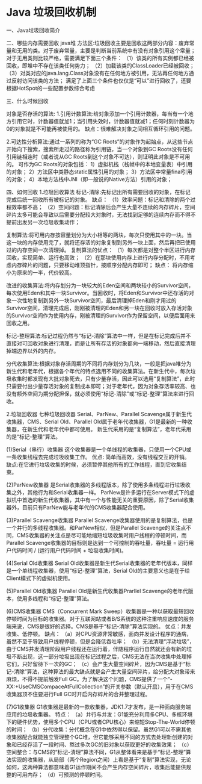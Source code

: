 # Java 垃圾回收机制

一、Java垃圾回收简介

二、哪些内存需要回收
java堆
方法区:垃圾回收主要是回收这两部分内容：废弃常量和无用的类。对于废弃常量，主要是判断当前系统中有没有对象引用这个常量；对于无用类则比较严格，需要满足下面三个条件：
（1）该类的所有实例都已经被回收，即堆中不存在该类任何势力；
（2）加载该类的ClassLoader已经被回收；
（3）对类对应的java.lang.Class对象没有在任何地方被引用，无法再任何地方通过反射访问该类的方法；
满足了上面三个条件也仅仅是“可以”进行回收了，还要根据HotSpot的一些配置参数综合考虑

三、什么时候回收

对象是否存活的算法:
1.引用计数算法:给对象添加一个引用计数器，每当有一个地方引用它时，计数器值就加1；当引用失效时，计数器值就减1；任何时刻计数器为0的对象就是不可能再被使用的。
缺点：很难解决对象之间相互循环引用的问题。

2.可达性分析算法:通过一系列的称为“GC Roots”的对象作为起始点，从这些节点开始向下搜索，搜索所走过的路径称为引用链，当一个对象到GC Roots没有任何引用链相连时（或者说从GC Roots到这个对象不可达），则证明此对象是不可用的。
可作为GC Roots的对象包括：
1）虚拟机栈（栈帧中的本地变量表）中引用的对象；
2）方法区中类静态static属性引用的对象；
3）方法区中常量final引用的对象；
4）本地方法栈中JNI（即一般说的Native方法）引用的对象；

四、如何回收
1.垃圾回收算法
标记-清除:先标记出所有需要回收的对象，在标记完成后统一回收所有被标记的对象。
缺点：
（1）效率问题：标记和清除的两个过程效率都不高；
（2）空间问题：标记清除后会产生大量不连续的内存碎片，空间碎片太多可能会导致以后需要分配较大对象时，无法找到足够的连续内存而不得不提前出发另一次垃圾收集动作；

复制算法:将可用内存按容量划分为大小相等的两块，每次只使用其中的一块。当这一块的内存使用完了，就将还存活的对象复制到另外一块上面，然后再把已使用过的内存空间一次清理掉。
复制算法的优点：
（1）每次都是对整个半区进行内存回收，实现简单、运行也高效；
（2）在那块使用内存上进行内存分配时，不用考虑内存碎片的问题，只要移动堆顶指针，按顺序分配内存即可；
缺点：
将内存缩小为原来的一半，代价较高。

改进的收集算法:将内存划分为一块较大的Eden空间和两块较小的Survivor空间，每次使用Eden和其中一块Survivor。当回收时，将Eden和Survivor中还存活的对象一次性地复制到另外一块Survivor空间，最后清理掉Eden和刚才用过的Survivor空间，清理完成后，刚刚被清理的Eden和另一块在回收时放入存活对象的Survivor空间作为使用内存，刚被清理的Survivor作为保留空间，以便后面用来回收之用。

标记-整理算法:标记过程仍然与“标记-清除”算法中一样，但是在标记完成后并不直接对可回收对象进行清理，而是让所有存活的对象都向一端移动，然后直接清理掉端边界以外的内存。

分代收集算法:根据对象存活周期的不同将内存划分为几块，一般是把java堆分为新生代和老年代，根据各个年代的特点选用不同的收集算法。在新生代中，每次垃圾收集时都发现有大批对象死去，只有少量存活，因此可以选用“复制算法”，此时只需要付出少量存活对象的复制成本即可；对于老年代，因为对象存活率较高、也没有额外空间为期分配担保，就必须使用“标记-清除”或“标记-整理”算法来进行回收。

2.垃圾回收器
七种垃圾回收器
Serial、ParNew、Parallel Scavenge属于新生代收集器，CMS、Serial Old、Parallel Old属于老年代收集器，G1是最新的一种收集器，在新生代和老年代中都可使用。
新生代采用的是“复制算法”，老年代采用的是“标记-整理”算法。

(1)Serial（串行）收集器
这个收集器是一个单线程的收集器，只使用一个CPU或一条收集线程去完成垃圾收集工作。
优点: 简单而高效，没有线程交互的开销。
缺点:在它进行垃圾收集的时候，必须暂停其他所有的工作线程，直到它收集结束。

(2)ParNew收集器
是Serial收集器的多线程版本，除了使用多条线程进行垃圾收集之外，其他行为和Serial收集器一样。
ParNew是许多运行在Server模式下的虚拟机中首选的新生代收集器，其中有一个与性能无关的重要原因，除了Serial收集器外，目前只有ParNew能与老年代的CMS收集器配合使用。

(3)Parallel Scavenge收集器
Parallel Scavenge收集器使用的是复制算法，也是一个并行的多线程收集器。和ParNew相似，但是Parallel Scavenge的关注点不同，CMS收集器的关注点是尽可能地缩短垃圾收集时用户线程的停顿时间，而Parallel Scavenge收集器的目标则是达到一个可控制的吞吐量，吞吐量 = 运行用户代码时间 / (运行用户代码时间 + 垃圾收集时间)。

(4)Serial Old收集器
Serial Old收集器是新生代Serial收集器的老年代版本，同样是一个单线程收集器，使用“标记-整理”算法，Serial Old的主要意义也是在于给Client模式下的虚拟机使用。

(5)Parallel Old收集器
Parallel Old是新生代收集器Prarllel Scavenge的老年代版本，使用多线程和“标记-整理”算法。

(6)CMS收集器
CMS（Concurrent Mark Sweep）收集器是一种以获取最短回收停顿时间为目标的收集器。对于互联网站或者B/S系统的这种注重响应速度的服务端来说，CMS是很好的选择。CMS是基于“标记-清除”算法实现的。
优点：并发收集、低停顿。
缺点：
（a）对CPU资源非常敏感，面向并发设计程序的通病，虽然不至于导致用户线程停顿，但是会降低吞吐率；
（b）无法清理“浮动垃圾”，由于CMS并发清理阶段用户线程还在运行着，伴随程序运行自然就还会有新的垃圾不断出现，这一部分垃圾出现在标记过程之后，CMS无法在当次收集中处理掉它们，只好留待下一次的GC；
（c）会产生大量空间碎片，因为CMS是基于“标记-清除”算法，这种算法的最大缺点就是会产生大量空间碎片，给分配大对象带来麻烦，不得不提前触发Full GC。为了解决这个问题，CMS提供了一个“-XX:+UseCMSCompaceAtFullCollection”的开关参数（默认开启），用于在CMS收集器顶不住要进行Full GC时开启内存碎片的合并整理过程。

(7)G1收集器
G1收集器是最新的一款收集器，JDK1.7才发布，是一种面向服务端应用的垃圾收集器。
特点：
（a）并行与并发：G1能充分利用多CPU、多核环境下的硬件优势，使用多个CPU（CPU或者CPU核心）来缩短Stop-The-World停顿的时间；
（b）分代收集：分代概念在G1中依然得以保留。虽然G1可以不需其他收集器配合就能独立管理整个GC堆，但它能够采用不同的方式去处理新创建的对象和已经存活了一段时间、熬过多次GC的旧对象以获取更好的收集效果；
（c）空间整合：与CMS的“标记-清理”算法不同，G1从整体看来是基于“标记-整理”算法实现的收集器，从局部（两个Region之间）上看是基于“复制”算法实现，无论如何，这两种算法都意味着G1运作期间不会产生内存空间碎片，收集后能提供规整的可用内存；
（d）可预测的停顿时间。


